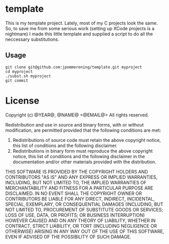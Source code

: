 template
========

This is my template project. Lately, most of my C projects look the same. So,
to save me from some serious work (setting up XCode projects is a nightmare)
I made this little template and supplied a script to do all the neccessary
substitutions.

Usage
-----

    git clone git@github.com:jpommerening/template.git myproject
    cd myproject
    ./subst.sh myproject
    git commit

License
=======

Copyright (c) @YEAR@, @NAME@ <@EMAIL@>
All rights reserved.

Redistribution and use in source and binary forms, with or without
modification, are permitted provided that the following conditions are met: 

1.  Redistributions of source code must retain the above copyright notice, this
    list of conditions and the following disclaimer. 
2.  Redistributions in binary form must reproduce the above copyright notice,
    this list of conditions and the following disclaimer in the documentation
    and/or other materials provided with the distribution. 

THIS SOFTWARE IS PROVIDED BY THE COPYRIGHT HOLDERS AND CONTRIBUTORS "AS IS" AND
ANY EXPRESS OR IMPLIED WARRANTIES, INCLUDING, BUT NOT LIMITED TO, THE IMPLIED
WARRANTIES OF MERCHANTABILITY AND FITNESS FOR A PARTICULAR PURPOSE ARE
DISCLAIMED. IN NO EVENT SHALL THE COPYRIGHT OWNER OR CONTRIBUTORS BE LIABLE FOR
ANY DIRECT, INDIRECT, INCIDENTAL, SPECIAL, EXEMPLARY, OR CONSEQUENTIAL DAMAGES
(INCLUDING, BUT NOT LIMITED TO, PROCUREMENT OF SUBSTITUTE GOODS OR SERVICES;
LOSS OF USE, DATA, OR PROFITS; OR BUSINESS INTERRUPTION) HOWEVER CAUSED AND
ON ANY THEORY OF LIABILITY, WHETHER IN CONTRACT, STRICT LIABILITY, OR TORT
(INCLUDING NEGLIGENCE OR OTHERWISE) ARISING IN ANY WAY OUT OF THE USE OF THIS
SOFTWARE, EVEN IF ADVISED OF THE POSSIBILITY OF SUCH DAMAGE.